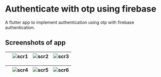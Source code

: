 # Authenticate with otp using firebase

A flutter app to implement authentication using otp with firebase authentication.

## Screenshots of app

|  | ![scr1](https://github.com/YadavYashvant/auth_with_otp/assets/113130559/b2e3645b-d085-4b4c-8b15-35acd236a37c) | ![scr2](https://github.com/YadavYashvant/auth_with_otp/assets/113130559/58d004a3-bba7-481a-bd1d-1b383b20d7fa) | ![scr3](https://github.com/YadavYashvant/auth_with_otp/assets/113130559/ddeabae6-8b67-4647-8216-34290c357baf) |
|-------------------------------------------------------|-------------------------------------------------------|-------------------------------------------------------|-------------------------------------------------------|

| |![scr4](https://github.com/YadavYashvant/auth_with_otp/assets/113130559/c8f6f562-a5ff-4cca-8f6b-a332db4833fc) | ![scr5](https://github.com/YadavYashvant/auth_with_otp/assets/113130559/2e351f9d-fde7-4def-811c-127c9d5cc0a9) | ![scr6](https://github.com/YadavYashvant/auth_with_otp/assets/113130559/98f17b73-c58c-4b38-97c0-fa8bd4a2a5bd)
|-------------------------------------------------------|-------------------------------------------------------|-------------------------------------------------------|-------------------------------------------------------|

